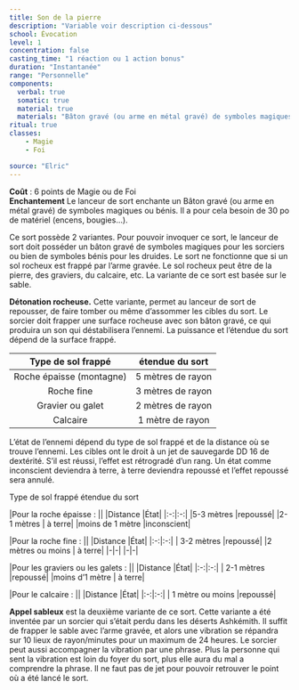 ```yaml
---
title: Son de la pierre
description: "Variable voir description ci-dessous"
school: Évocation
level: 1
concentration: false
casting_time: "1 réaction ou 1 action bonus"
duration: "Instantanée"
range: "Personnelle"
components:
  verbal: true
  somatic: true
  material: true
  materials: "Bâton gravé (ou arme en métal gravé) de symboles magiques ou bénis"
ritual: true
classes:
    - Magie
    - Foi

source: "Elric"
---
```

**Coût** : 6 points de Magie ou de Foi  
**Enchantement** Le lanceur de sort enchante un Bâton gravé (ou arme en métal gravé) de symboles magiques ou bénis. Il a pour cela besoin de 30 po de matériel (encens, bougies...).  

Ce sort possède 2 variantes. Pour pouvoir invoquer ce sort, le lanceur de sort doit posséder un bâton gravé de symboles magiques pour les sorciers ou bien de symboles bénis pour les druides. Le sort ne fonctionne que si un sol rocheux est frappé par l’arme gravée. Le sol rocheux peut être de la pierre, des graviers, du calcaire, etc. La variante de ce sort est basée sur le sable.  

**Détonation rocheuse.** Cette variante, permet au lanceur de sort de repousser, de faire tomber ou même d’assommer les cibles du sort. Le sorcier doit frapper une surface rocheuse avec son bâton gravé, ce qui produira un son qui déstabilisera l’ennemi. La puissance et l’étendue du sort dépend de la surface frappé.  



|Type de sol frappé  |étendue du sort|
|:-:|:-:|
|Roche épaisse (montagne)   |5 mètres de rayon|
|Roche fine |3 mètres de rayon |
|Gravier ou galet |2 mètres de rayon  |
|Calcaire| 1 mètre de rayon|  


L’état de l’ennemi dépend du type de sol frappé et de la distance où se trouve l’ennemi. Les cibles ont le droit à un jet de sauvegarde DD 16 de dextérité. S’il est réussi, l’effet est rétrogradé d’un rang. Un état comme inconscient deviendra à terre, à terre deviendra repoussé et l’effet repoussé sera annulé.  

Type de sol frappé                                                                                                                étendue du sort

|Pour la roche épaisse : ||
|Distance  |État|
|:-:|:-:|
|5-3 mètres |repoussé|
|2-1 mètres  |  à terre|
|moins de 1 mètre    |inconscient|                                                             



|Pour la roche fine : ||
|Distance |État|
|:-:|:-:|
|  3-2 mètres   |repoussé|
|2 mètres ou moins  | à terre|
|-|-|
|-|-|



|Pour les graviers ou les galets : ||
|Distance |État|
|:-:|:-:|
|  2-1 mètres   |repoussé|
|moins d’1 mètre   | à terre|


|Pour le calcaire : ||
|Distance  |État|
|:-:|:-:|
| 1 mètre ou moins      |repoussé|


**Appel sableux** est la deuxième variante de ce sort. Cette variante a été inventée par un sorcier qui s’était perdu dans les déserts Ashkémith. Il suffit de frapper le sable avec l’arme gravée, et alors une vibration se répandra sur 10 lieux de rayon/minutes pour un maximum de 24 heures. Le sorcier peut aussi accompagner la vibration par une phrase. Plus la personne qui sent la vibration est loin du foyer du sort, plus elle aura du mal a comprendre la phrase. Il ne faut pas de jet pour pouvoir retrouver le point où a été lancé le sort.  
